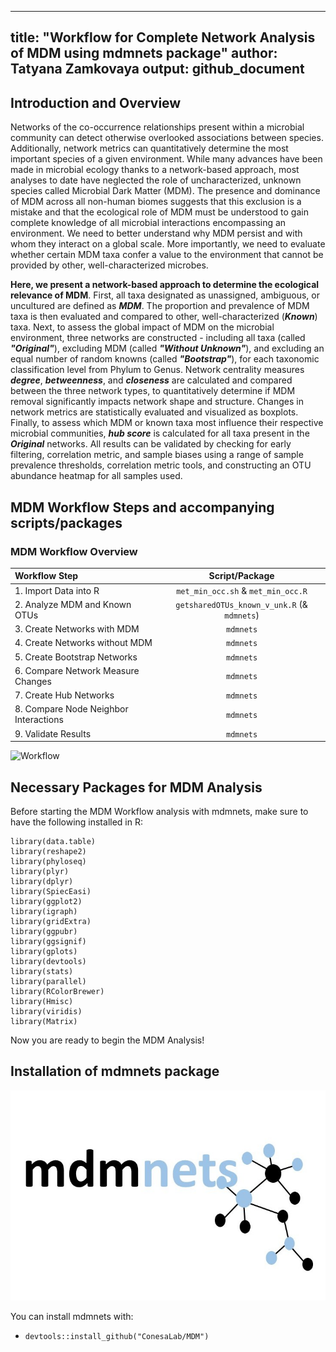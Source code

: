 
---
title: "Workflow for Complete Network Analysis of MDM using mdmnets package"
author: Tatyana Zamkovaya
output: github_document 
---


## Introduction and Overview
Networks of the co-occurrence relationships present within a microbial community can detect otherwise overlooked associations between species. Additionally, network metrics can quantitatively determine the most important species of a given environment. While many advances have been made in microbial ecology thanks to a network-based approach, most analyses to date have neglected the role of uncharacterized, unknown species called Microbial Dark Matter (MDM). The presence and dominance of MDM across all non-human biomes suggests that this exclusion is a mistake and that the ecological role of MDM must be understood to gain complete knowledge of all microbial interactions encompassing an environment. We need to better understand why MDM persist and with whom they interact on a global scale. More importantly, we need to evaluate whether certain MDM taxa confer a value to the environment that cannot be provided by other, well-characterized microbes. 

**Here, we present a network-based approach to determine the ecological relevance of MDM**. First, all taxa designated as unassigned, ambiguous, or uncultured are defined as _**MDM**_. The proportion and prevalence of MDM taxa is then evaluated and compared to other, well-characterized (_**Known**_) taxa. Next, to assess the global impact of MDM on the microbial environment, three networks are constructed - including all taxa (called _**"Original"**_), excluding MDM (called _**"Without Unknown"**_), and excluding an equal number of random knowns (called _**"Bootstrap"**_), for each taxonomic classification level from Phylum to Genus. Network centrality measures _**degree**_, _**betweenness**_, and _**closeness**_ are calculated and compared between the three network types, to quantitatively determine if MDM removal significantly impacts network shape and structure. Changes in network metrics are statistically evaluated and visualized as boxplots. Finally, to assess which MDM or known taxa most influence their respective microbial communities, _**hub score**_ is calculated for all taxa present in the _**Original**_ networks. All results can be validated by checking for early filtering, correlation metric, and sample biases using a range of sample prevalence thresholds, correlation metric tools, and constructing an OTU abundance heatmap for all samples used.    

## MDM Workflow Steps and accompanying scripts/packages
### MDM Workflow Overview

|Workflow Step                          | Script/Package                                | 
|:------------------------------------- |:---------------------------------------------:|
|1. Import Data into R                  | `met_min_occ.sh` & `met_min_occ.R`            |
|2. Analyze MDM and Known OTUs          |`getsharedOTUs_known_v_unk.R` (& `mdmnets`)|
|3. Create Networks with MDM            | `mdmnets`                                 |
|4. Create Networks without MDM         | `mdmnets`                                 |
|5. Create Bootstrap Networks           | `mdmnets`                                 |
|6. Compare Network Measure Changes     | `mdmnets`                                 | 
|7. Create Hub Networks                 | `mdmnets`                                 |
|8. Compare Node Neighbor Interactions  | `mdmnets`                                 |
|9. Validate Results                    | `mdmnets`                                 |

![Workflow](https://github.com/tatyanazam/mdmnets/blob/master/MDMWorkflowpic.jpg)

## Necessary Packages for MDM Analysis 
Before starting the MDM Workflow analysis with mdmnets, make sure to have the following installed in R:
```{r nec_librairies, warning=FALSE, message=FALSE}
library(data.table)
library(reshape2)
library(phyloseq)
library(plyr)
library(dplyr)
library(SpiecEasi)
library(ggplot2)
library(igraph)
library(gridExtra)
library(ggpubr)
library(ggsignif)
library(gplots)
library(devtools)
library(stats)
library(parallel)
library(RColorBrewer)
library(Hmisc)
library(viridis)
library(Matrix)
```

Now you are ready to begin the MDM Analysis!

## Installation of mdmnets package 

![logo](https://github.com/ConesaLab/MDM/blob/master/mdmnetslogo_v2.jpg)

You can install mdmnets with:
 
 * `devtools::install_github("ConesaLab/MDM")`
 
 
